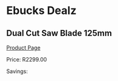 
# Ebucks Dealz
## Dual Cut Saw Blade 125mm
[Product Page](https://www.ebucks.com/web/shop/productSelected.do?prodId=1198297951&catId=1235224419)

Price: R2299.00

Savings: 


	